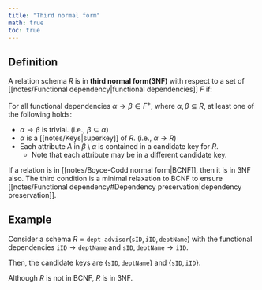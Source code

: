 ```yaml
---
title: "Third normal form"
math: true
toc: true
---
```


## Definition

A relation schema $R$ is in **third normal form(3NF)** with respect to a set of [[notes/Functional dependency|functional dependencies]] $F$ if:

For all functional dependencies $\alpha \to \beta \in F^+$, where $\alpha, \beta \subseteq R$, at least one of the following holds:
- $\alpha \to \beta$ is trivial. (i.e., $\beta \subseteq \alpha$)
- $\alpha$ is a [[notes/Keys|superkey]] of $R$. (i.e., $\alpha \to R$)
- Each attribute $A$ in $\beta \setminus \alpha$ is contained in a candidate key for $R$.
  - Note that each attribute may be in a different candidate key.

If a relation is in [[notes/Boyce-Codd normal form|BCNF]], then it is in 3NF also. The third condition is a minimal relaxation to BCNF to ensure [[notes/Functional dependency#Dependency preservation|dependency preservation]].

## Example

Consider a schema $R = \texttt{dept-advisor}(\texttt{sID}, \texttt{iID}, \texttt{deptName})$ with the functional dependencies $\texttt{iID} \to \texttt{deptName}$ and $\texttt{sID}, \texttt{deptName} \to \texttt{iID}$.

Then, the candidate keys are $\{ \texttt{sID}, \texttt{deptName} \}$ and $\{ \texttt{sID}, \texttt{iID} \}$.

Although $R$ is not in BCNF, $R$ is in 3NF.